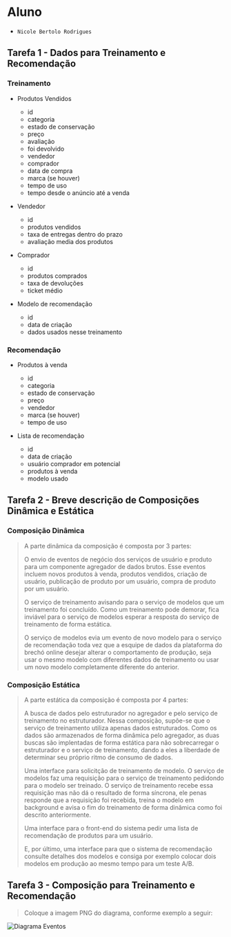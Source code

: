 # Aluno
* `Nicole Bertolo Rodrigues`

## Tarefa 1 - Dados para Treinamento e Recomendação

### Treinamento
* Produtos Vendidos
    * id
    * categoria
    * estado de conservação
    * preço
    * avaliação
    * foi devolvido
    * vendedor
    * comprador
    * data de compra
    * marca (se houver)
    * tempo de uso
    * tempo desde o anúncio até a venda

* Vendedor
    * id
    * produtos vendidos
    * taxa de entregas dentro do prazo
    * avaliação media dos produtos

* Comprador
    * id
    * produtos comprados
    * taxa de devoluções
    * ticket médio

* Modelo de recomendação
    * id
    * data de criação
    * dados usados nesse treinamento

### Recomendação
* Produtos à venda
    * id
    * categoria
    * estado de conservação
    * preço
    * vendedor
    * marca (se houver)
    * tempo de uso

* Lista de recomendação
    * id
    * data de criação
    * usuário comprador em potencial
    * produtos à venda
    * modelo usado

## Tarefa 2 - Breve descrição de Composições Dinâmica e Estática

### Composição Dinâmica
> A parte dinâmica da composição é composta por 3 partes:
>
> O envio de eventos de negócio dos serviços de usuário e
> produto para um componente agregador de dados brutos. Esse eventos incluem novos produtos à venda, produtos vendidos,
> criação de usuário, publicação de produto por um usuário, compra de produto por um usuário.
>
> O serviço de treinamento avisando para o serviço de modelos que um treinamento foi concluído.
> Como um treinamento pode demorar, fica inviável para o serviço de modelos esperar a resposta do serviço de treinamento
> de forma estática.
>
> O serviço de modelos evia um evento de novo modelo para o serviço de recomendação toda vez que a esquipe de dados
> da plataforma do brechó online desejar alterar o comportamento de produção, seja usar o mesmo modelo com
> diferentes dados de treinamento ou usar um novo modelo completamente diferente do anterior.
### Composição Estática
> A parte estática da composição é composta por 4 partes:
>
> A busca de dados pelo estruturador no agregador e pelo serviço de treinamento no estruturador. Nessa composição,
> supõe-se que o serviço de treinamento utiliza apenas dados estruturados. Como os dados são armazenados de forma
> dinâmica pelo agregador, as duas buscas são implentadas de forma estática para não sobrecarregar o estruturador e o
> serviço de treinamento, dando a eles a liberdade de determinar seu próprio ritmo de consumo de dados.
>
> Uma interface para solicitção de treinamento de modelo. O serviço de modelos faz uma requisição para o serviço
> de treinamento pedidondo para o modelo ser treinado. O serviço de treinamento recebe essa requisição mas não dá
> o resultado de forma síncrona, ele penas responde que a requisição foi recebida, treina o modelo em background e
> avisa o fim do treinamento de forma dinâmica como foi descrito anteriormente.
>
> Uma interface para o front-end do sistema pedir uma lista de recomendação de produtos para um usuário.
>
> E, por último, uma interface para que o sistema de recomendação consulte detalhes dos modelos e consiga por exemplo
> colocar dois modelos em produção ao mesmo tempo para um teste A/B.

## Tarefa 3 - Composição para Treinamento e Recomendação

> Coloque a imagem PNG do diagrama, conforme exemplo a seguir:
>
![Diagrama Eventos](images/recomendation-composition.png)